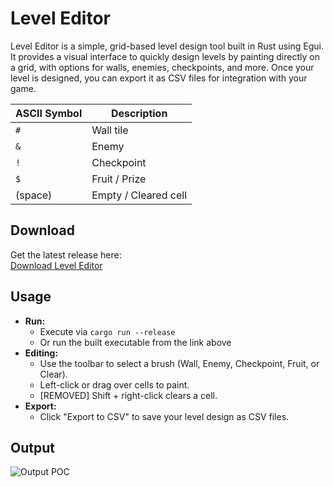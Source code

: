 # Level Editor

Level Editor is a simple, grid-based level design tool built in Rust using Egui. It provides a visual interface to quickly design levels by painting directly on a grid, with options for walls, enemies, checkpoints, and more. Once your level is designed, you can export it as CSV files for integration with your game.

| ASCII Symbol | Description          |
|--------------|----------------------|
| `#`          | Wall tile            |
| `&`          | Enemy                |
| `!`          | Checkpoint           |
| `$`          | Fruit / Prize                |
| (space)      | Empty / Cleared cell |

## Download

Get the latest release here:  
[Download Level Editor](https://github.com/MistaNewVegas/ASCII-level-designer/blob/main/Daniel's%20ASCII%20Level%20Editor.exe)

## Usage

- **Run:**  
  - Execute via `cargo run --release`  
  - Or run the built executable from the link above
- **Editing:**  
  - Use the toolbar to select a brush (Wall, Enemy, Checkpoint, Fruit, or Clear).
  - Left-click or drag over cells to paint.
  - [REMOVED] Shift + right-click clears a cell.
- **Export:**  
  - Click "Export to CSV" to save your level design as CSV files.

## Output
![Output POC](output-poc.jpg)

